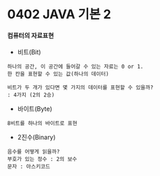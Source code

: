 # 0402 JAVA 기본 2

#### 컴퓨터의 자료표현



- 비트(Bit)

```
하나의 공간, 이 공간에 들어갈 수 있는 자료는 0 or 1.
한 칸을 표현할 수 있는 값(하나의 데이터)

비트가 두 개가 있다면 몇 가지의 데이터를 표현할 수 있을까?
: 4가지 (2의 2승)
```



- 바이트(Byte)

```
8비트를 하나의 바이트로 표현
```



- 2진수(Binary)

```
음수를 어떻게 읽을까?
부호가 있는 정수 : 2의 보수
문자 : 아스키코드
```